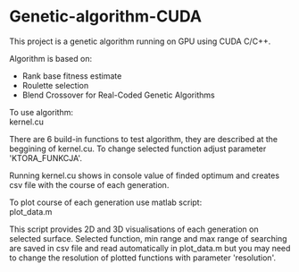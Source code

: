 # Genetic-algorithm-CUDA
This project is a genetic algorithm running on GPU using CUDA C/C++.

Algorithm is based on:
- Rank base fitness estimate
- Roulette selection
- Blend Crossover for Real-Coded Genetic Algorithms

To use algorithm:  
  kernel.cu

There are 6 build-in functions to test algorithm, they are described at the beggining of kernel.cu. To change selected function adjust parameter 'KTORA_FUNKCJA'.

Running kernel.cu shows in console value of finded optimum and creates csv file with the course of each generation.

To plot course of each generation use matlab script:  
  plot_data.m
  
This script provides 2D and 3D visualisations of each generation on selected surface.
Selected function, min range and max range of searching are saved in csv file and read automatically in plot_data.m but you may need to change the resolution of plotted functions with parameter 'resolution'.
 
